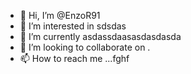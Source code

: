 - 👋 Hi, I’m @EnzoR91
- 👀 I’m interested in sdsdas
- 🌱 I’m currently asdassdaasasdasdasda
- 💞️ I’m looking to collaborate on .
- 📫 How to reach me ...fghf

<!---
EnzoR91/EnzoR91 is a ✨ special ✨ repository because its `README.md` (this file) appears on your GitHub profile.
You can click the Preview link to take a look at your changes.
--->
